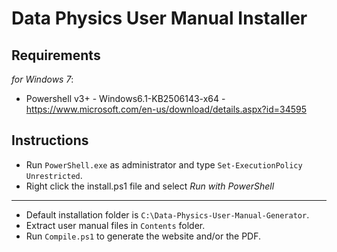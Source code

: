 # Data Physics User Manual Installer

## Requirements
_for Windows 7_:
- Powershell v3+ - Windows6.1-KB2506143-x64 - https://www.microsoft.com/en-us/download/details.aspx?id=34595

## Instructions
- Run `PowerShell.exe` as administrator and type `Set-ExecutionPolicy Unrestricted`.
- Right click the install.ps1 file and select _Run with PowerShell_

---

- Default installation folder is `C:\Data-Physics-User-Manual-Generator`.
- Extract user manual files in `Contents` folder.
- Run `Compile.ps1` to generate the website and/or the PDF.
